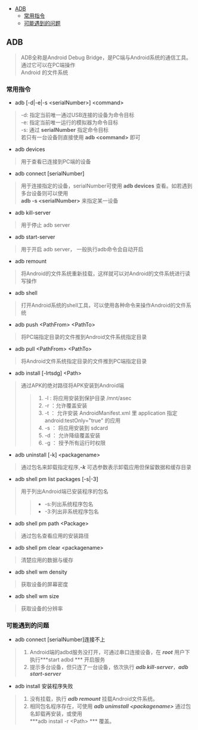 * [ADB](#ABD)
  * [常用指令](#常用指令)
  * [可能遇到的问题](#可能遇到的问题)

## ADB
> ADB全称是Android Debug Bridge，是PC端与Android系统的通信工具。通过它可以在PC端操作  
Android 的文件系统

### 常用指令
* adb [-d|-e|-s <serialNumber\>] <command\>
> -d: 指定当前唯一通过USB连接的设备为命令目标  
> -e: 指定当前唯一运行的模拟器为命令目标  
> -s: 通过 **serialNumber** 指定命令目标  
> 若只有一台设备则直接使用 **adb <command\>** 即可
* adb devices
> 用于查看已连接到PC端的设备
* adb connect [serialNumber]
> 用于连接指定的设备，serialNumber可使用 **adb devices** 查看。如若遇到多台设备则可以使用  
> **adb -s <serialNumber\>** 来指定某一设备
- adb kill-server
> 用于停止 adb server
- adb start-server
> 用于开启 adb server， 一般执行adb命令会自动开启
- adb remount
> 将Android的文件系统重新挂载，这样就可以对Android的文件系统进行读写操作
- adb shell
> 打开Android系统的shell工具，可以使用各种命令来操作Android的文件系统
* adb push <PathFrom\> <PathTo\>
> 将PC端指定目录的文件推到Android文件系统指定目录
* adb pull <PathFrom\> <PathTo\>
> 将Android文件系统指定目录的文件推到PC端指定目录
* adb install [-lrtsdg] <Path\>
> 通过APK的绝对路径将APK安装到Android端
>> 1. -l : 将应用安装到保护目录 /mnt/asec  
>> 2. -r ：允许覆盖安装
>> 2. -t ： 允许安装 AndroidManifest.xml 里 application 指定 android:testOnly="true"   的应用
>> 2. -s ： 将应用安装到 sdcard
>> 2. -d ： 允许降级覆盖安装
>> 2. -g ： 授予所有运行时权限
* adb uninstall [-k] <packagename\>
> 通过包名来卸载指定程序,***-k*** 可选参数表示卸载应用但保留数据和缓存目录
* adb shell pm list packages [-s|-3]
> 用于列出Android端已安装程序的包名
>> * -s:列出系统程序包名
>> * -3:列出非系统程序包名
* adb shell pm path <Package\>
> 通过包名查看应用的安装路径
* adb shell pm clear <packagename\>
> 清楚应用的数据与缓存
* adb shell wm density
> 获取设备的屏幕密度
* adb shell wm size
> 获取设备的分辨率
### 可能遇到的问题
* adb connect [serialNumber]连接不上
> 1. Android端的adbd服务没打开，可通过串口连接设备，在 ***root*** 用户下执行***start adbd    ***  开启服务
> 2. 提示多台设备，但只连了一台设备，依次执行 ***adb kill-server***，***adb start-server***
* adb install 安装程序失败
> 1. 没有挂载，执行 ***adb remount*** 挂载Android文件系统。
> 2. 相同包名程序存在，可使用 ***adb unimstall <packagename\>*** 通过包名卸载再安装，或使用  
***adb install -r <Path\> *** 覆盖。
